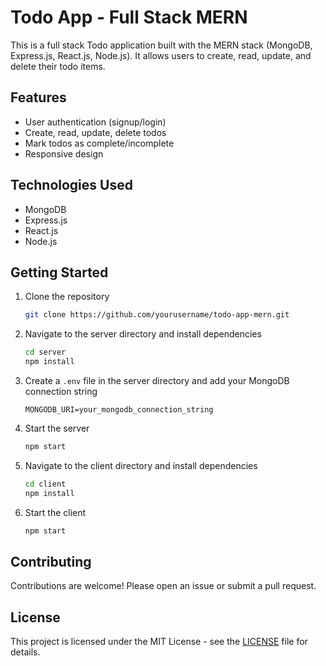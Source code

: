 # Todo App - Full Stack MERN

This is a full stack Todo application built with the MERN stack (MongoDB, Express.js, React.js, Node.js). It allows users to create, read, update, and delete their todo items.

## Features

- User authentication (signup/login)
- Create, read, update, delete todos
- Mark todos as complete/incomplete
- Responsive design

## Technologies Used

- MongoDB
- Express.js
- React.js
- Node.js

## Getting Started

1. Clone the repository

   ```bash
   git clone https://github.com/yourusername/todo-app-mern.git
   ```

2. Navigate to the server directory and install dependencies

   ```bash
   cd server
   npm install
   ```

3. Create a `.env` file in the server directory and add your MongoDB connection string

   ```
   MONGODB_URI=your_mongodb_connection_string

   ```

4. Start the server

   ```bash
   npm start
   ```

5. Navigate to the client directory and install dependencies

   ```bash
   cd client
   npm install
   ```

6. Start the client
   ```bash
   npm start
   ```

## Contributing

Contributions are welcome! Please open an issue or submit a pull request.

## License

This project is licensed under the MIT License - see the [LICENSE](LICENSE) file for details.
